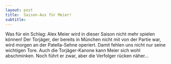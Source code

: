 ```yaml
---
layout: post
title:  Saison-Aus für Meier!
subtitle:  
---
```


Was für ein Schlag: Alex Meier wird in dieser Saison nicht mehr spielen können! Der Torjäger, der bereits in München nicht mit von der Partie war, wird morgen an der Patella-Sehne operiert. Damit fehlen uns nicht nur seine wichtigen Tore. Auch die Torjäger-Kanone kann Meier sich wohl abschminken. Noch führt er zwar, aber die Verfolger rücken näher...


